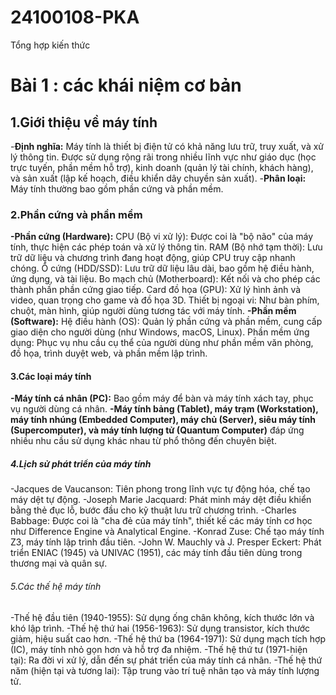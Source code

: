# 24100108-PKA
Tổng hợp kiến thức
# Bài 1 : các khái niệm cơ bản
## 1.Giới thiệu về máy tính
-**Định nghĩa:** Máy tính là thiết bị điện tử có khả năng lưu trữ, truy xuất, và xử lý thông tin. Được sử dụng rộng rãi trong nhiều lĩnh vực như giáo dục (học trực tuyến, phần mềm hỗ trợ), kinh doanh (quản lý tài chính, khách hàng), và sản xuất (lập kế hoạch, điều khiển dây chuyền sản xuất).
-**Phân loại:** Máy tính thường bao gồm phần cứng và phần mềm.
### 2.Phần cứng và phần mềm
**-Phần cứng (Hardware):**
CPU (Bộ vi xử lý): Được coi là "bộ não" của máy tính, thực hiện các phép toán và xử lý thông tin.
RAM (Bộ nhớ tạm thời): Lưu trữ dữ liệu và chương trình đang hoạt động, giúp CPU truy cập nhanh chóng.
Ổ cứng (HDD/SSD): Lưu trữ dữ liệu lâu dài, bao gồm hệ điều hành, ứng dụng, và tài liệu.
Bo mạch chủ (Motherboard): Kết nối và cho phép các thành phần phần cứng giao tiếp.
Card đồ họa (GPU): Xử lý hình ảnh và video, quan trọng cho game và đồ họa 3D.
Thiết bị ngoại vi: Như bàn phím, chuột, màn hình, giúp người dùng tương tác với máy tính.
**-Phần mềm (Software):**
Hệ điều hành (OS): Quản lý phần cứng và phần mềm, cung cấp giao diện cho người dùng (như Windows, macOS, Linux).
Phần mềm ứng dụng: Phục vụ nhu cầu cụ thể của người dùng như phần mềm văn phòng, đồ họa, trình duyệt web, và phần mềm lập trình.
#### 3.Các loại máy tính
**-Máy tính cá nhân (PC):** Bao gồm máy để bàn và máy tính xách tay, phục vụ người dùng cá nhân.
**-Máy tính bảng (Tablet), máy trạm (Workstation), máy tính nhúng (Embedded Computer), máy chủ (Server), siêu máy tính (Supercomputer), và máy tính lượng tử (Quantum Computer)** đáp ứng nhiều nhu cầu sử dụng khác nhau từ phổ thông đến chuyên biệt.
##### 4.Lịch sử phát triển của máy tính
-Jacques de Vaucanson: Tiên phong trong lĩnh vực tự động hóa, chế tạo máy dệt tự động.
-Joseph Marie Jacquard: Phát minh máy dệt điều khiển bằng thẻ đục lỗ, bước đầu cho kỹ thuật lưu trữ chương trình.
-Charles Babbage: Được coi là "cha đẻ của máy tính", thiết kế các máy tính cơ học như Difference Engine và Analytical Engine.
-Konrad Zuse: Chế tạo máy tính Z3, máy tính lập trình đầu tiên.
-John W. Mauchly và J. Presper Eckert: Phát triển ENIAC (1945) và UNIVAC (1951), các máy tính đầu tiên dùng trong thương mại và quân sự.
###### 5.Các thế hệ máy tính
-Thế hệ đầu tiên (1940-1955): Sử dụng ống chân không, kích thước lớn và khó lập trình.
-Thế hệ thứ hai (1956-1963): Sử dụng transistor, kích thước giảm, hiệu suất cao hơn.
-Thế hệ thứ ba (1964-1971): Sử dụng mạch tích hợp (IC), máy tính nhỏ gọn hơn và hỗ trợ đa nhiệm.
-Thế hệ thứ tư (1971-hiện tại): Ra đời vi xử lý, dẫn đến sự phát triển của máy tính cá nhân.
-Thế hệ thứ năm (hiện tại và tương lai): Tập trung vào trí tuệ nhân tạo và máy tính lượng tử.

